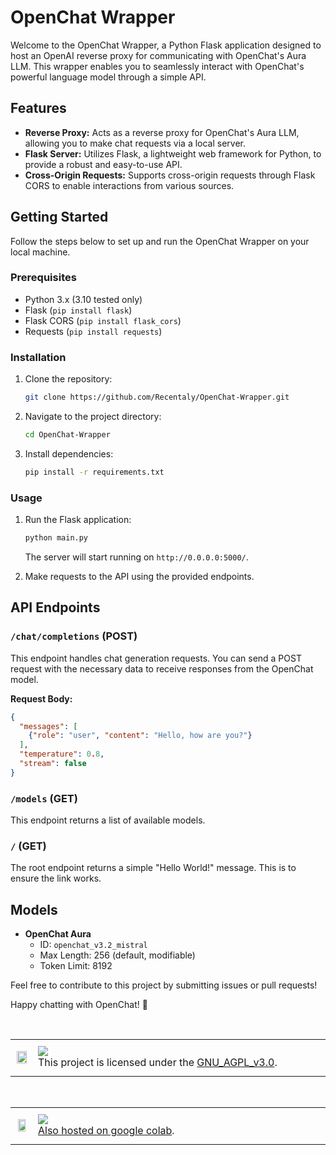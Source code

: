 # OpenChat Wrapper

Welcome to the OpenChat Wrapper, a Python Flask application designed to host an OpenAI reverse proxy for communicating with OpenChat's Aura LLM. This wrapper enables you to seamlessly interact with OpenChat's powerful language model through a simple API.

## Features

- **Reverse Proxy:** Acts as a reverse proxy for OpenChat's Aura LLM, allowing you to make chat requests via a local server.
- **Flask Server:** Utilizes Flask, a lightweight web framework for Python, to provide a robust and easy-to-use API.
- **Cross-Origin Requests:** Supports cross-origin requests through Flask CORS to enable interactions from various sources.

## Getting Started

Follow the steps below to set up and run the OpenChat Wrapper on your local machine.

### Prerequisites

- Python 3.x (3.10 tested only)
- Flask (`pip install flask`)
- Flask CORS (`pip install flask_cors`)
- Requests (`pip install requests`)

### Installation

1. Clone the repository:

   ```bash
   git clone https://github.com/Recentaly/OpenChat-Wrapper.git
   ```

2. Navigate to the project directory:

   ```bash
   cd OpenChat-Wrapper
   ```

3. Install dependencies:

   ```bash
   pip install -r requirements.txt
   ```

### Usage

1. Run the Flask application:

   ```bash
   python main.py
   ```

   The server will start running on `http://0.0.0.0:5000/`.

2. Make requests to the API using the provided endpoints.

## API Endpoints

### `/chat/completions` (POST)

This endpoint handles chat generation requests. You can send a POST request with the necessary data to receive responses from the OpenChat model.

**Request Body:**

```json
{
  "messages": [
    {"role": "user", "content": "Hello, how are you?"}
  ],
  "temperature": 0.8,
  "stream": false
}
```

### `/models` (GET)

This endpoint returns a list of available models.

### `/` (GET)

The root endpoint returns a simple "Hello World!" message. This is to ensure the link works.

## Models

- **OpenChat Aura**
  - ID: `openchat_v3.2_mistral`
  - Max Length: 256 (default, modifiable)
  - Token Limit: 8192

Feel free to contribute to this project by submitting issues or pull requests!

Happy chatting with OpenChat! 🚀

<br>

<table>
  <tr>
     <td>
       <p align="center"> <img src="https://upload.wikimedia.org/wikipedia/commons/0/06/AGPLv3_Logo.svg" width="90%"></img>
    </td>
    <td> 
      <img src="https://img.shields.io/badge/GNU_AGPL_v3.0-purple.svg"/> <br> 
This project is licensed under the <a href="./LICENSE">GNU_AGPL_v3.0</a>.<img width=2300/>
    </td>
  </tr>
</table>
<br>

<table>
  <tr>
     <td>
       <p align="center"> <img src="https://upload.wikimedia.org/wikipedia/commons/thumb/d/d0/Google_Colaboratory_SVG_Logo.svg/800px-Google_Colaboratory_SVG_Logo.svg.png" width="80%"></img>
    </td>
    <td> 
      <img src="https://img.shields.io/badge/Google_Colab-orange"/> <br> 
<a href="https://colab.research.google.com/drive/113oKurAagHrfVFGrkm1NXq1xQmBK_llJ?usp=sharing">Also hosted on google colab</a>.<img width=2300/>
    </td>
  </tr>
</table>
